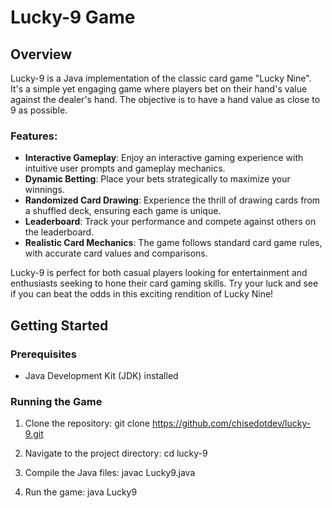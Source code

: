 # Lucky-9 Game

## Overview
Lucky-9 is a Java implementation of the classic card game "Lucky Nine". It's a simple yet engaging game where players bet on their hand's value against the dealer's hand. The objective is to have a hand value as close to 9 as possible.

### Features:
- **Interactive Gameplay**: Enjoy an interactive gaming experience with intuitive user prompts and gameplay mechanics.
- **Dynamic Betting**: Place your bets strategically to maximize your winnings.
- **Randomized Card Drawing**: Experience the thrill of drawing cards from a shuffled deck, ensuring each game is unique.
- **Leaderboard**: Track your performance and compete against others on the leaderboard.
- **Realistic Card Mechanics**: The game follows standard card game rules, with accurate card values and comparisons.

Lucky-9 is perfect for both casual players looking for entertainment and enthusiasts seeking to hone their card gaming skills. Try your luck and see if you can beat the odds in this exciting rendition of Lucky Nine!

## Getting Started
### Prerequisites
- Java Development Kit (JDK) installed

### Running the Game
1. Clone the repository:
git clone https://github.com/chisedotdev/lucky-9.git

2. Navigate to the project directory:
cd lucky-9

3. Compile the Java files:
javac Lucky9.java

4. Run the game:
java Lucky9

